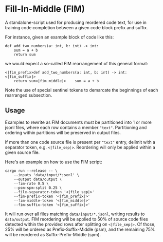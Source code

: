 # Fill-In-Middle (FIM)

A standalone-script used for producing reordered code text,
for use in training code completion between a given code block
prefix and suffix.

For instance, given an example block of code like this:

```plaintext
def add_two_numbers(a: int, b: int) -> int:
    sum = a + b
    return sum
```

we would expect a so-called FIM rearrangement
of this general format:

```plaintext
<|fim_prefix>def add_two_numbers(a: int, b: int) -> int:
<|fim_suffix|>
    return sum<|fim_middle|>    sum = a + b
```

Note the use of special sentinel tokens to demarcate the beginnings
of each rearranged subsection.

## Usage

Examples to rewrite as FIM documents must be partitioned into 1 or more
jsonl files, where each row contains a member `"text"`. Partitioning and
ordering within partitions will be preserved in output files.

If more than one code source file is present per `"text"` entry, delimit
with a separator token, e.g. `<|file_sep|>`. Reordering will only be applied
within a given source file.

Here's an example on how to use the FIM script:

```shell
cargo run --release -- \
    --inputs 'data/input/*jsonl' \
    --output data/output \
    --fim-rate 0.5 \
    --psm-spm-split 0.25 \
    --file-separator-token '<|file_sep|>'
    --fim-prefix-token '<|fim_prefix|>'
    --fim-middle-token '<|fim_middle|>'
    --fim-suffix-token '<|fim_suffix|>'
```

It will run over all files matching `data/input/*.jsonl`,
writing results to `data/output`. FIM reordering will be applied
to 50% of source code files detected within the provided rows after splitting
on `<|file_sep|>`. Of those, 25% will be ordered as Prefix-Suffix-Middle (psm),
and the remaining 75% will be reordered as Suffix-Prefix-Middle (spm).

